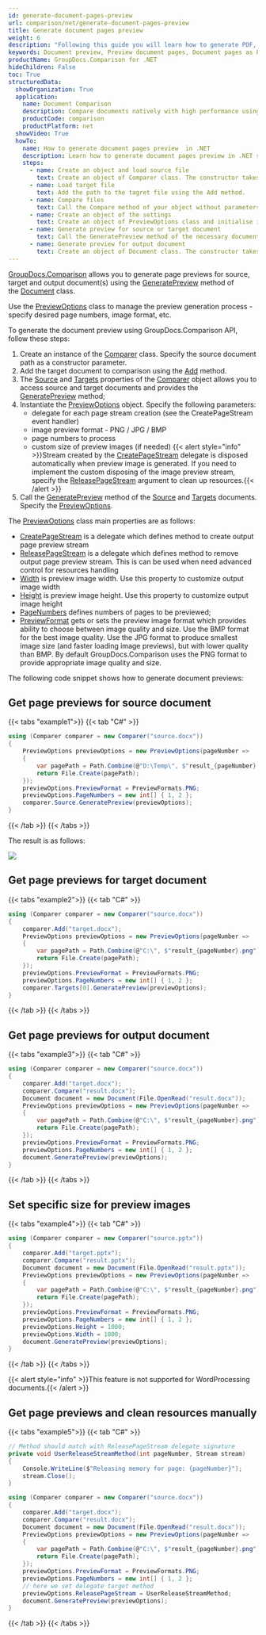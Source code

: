 ```yaml
---
id: generate-document-pages-preview
url: comparison/net/generate-document-pages-preview
title: Generate document pages preview
weight: 6
description: "Following this guide you will learn how to generate PDF, Word, Excel, PowerPoint documents thumbnails and preview document pages using GroupDocs.Comparison for .NET API."
keywords: Document preview, Preview document pages, Document pages as PNG, document pages as JPG
productName: GroupDocs.Comparison for .NET
hideChildren: False
toc: True
structuredData:
  showOrganization: True
  application:
    name: Document Comparison
    description: Compare documents natively with high performance using C# language and GroupDocs.Comparison for .NET
    productCode: comparison
    productPlatform: net
  showVideo: True
  howTo:
    name: How to generate document pages preview  in .NET
    description: Learn how to generate document pages preview in .NET step by step
    steps:
      - name: Create an object and load source file
        text: Create an object of Comparer class. The constructor takes the source file path parameter. You may specify absolute or relative file path as per your requirements.
      - name: Load target file
        text: Add the path to the tagret file using the Add method.
      - name: Compare files
        text: Call the Compare method of your object without parameters.
      - name: Create an object of the settings
        text: Create an object of PreviewOptions class and initialise it the necessary parameters.
      - name: Generate preview for source or target document
        text: Call the GeneratePreview method of the necessary document of the Comparer object.
      - name: Generate preview for output document
        text: Create an object of Document class. The constructor takes the output file stream parameter. Call the GeneratePreview method with PreviewOptions parameter.
---
```


[GroupDocs.Comparison](https://products.groupdocs.com/comparison/net) allows you to generate page previews for source, target and output document(s) using the [GeneratePreview](https://reference.groupdocs.com/net/comparison/groupdocs.comparison/document/methods/generatepreview) method of the [Document](https://reference.groupdocs.com/net/comparison/groupdocs.comparison/document) class.

Use the [PreviewOptions](https://reference.groupdocs.com/net/comparison/groupdocs.comparison.options/previewoptions) class to manage the preview generation process - specify desired page numbers, image format, etc.

To generate the document preview using GroupDocs.Comparison API, follow these steps:

1.  Create an instance of the [Comparer](https://reference.groupdocs.com/net/comparison/groupdocs.comparison/comparer) class. Specify the source document path as a constructor parameter.
2.  Add the target document to comparison using the [Add](https://reference.groupdocs.com/net/comparison/groupdocs.comparison/comparer/methods/add/index) method.
3.  The [Source](https://reference.groupdocs.com/net/comparison/groupdocs.comparison/comparer/properties/source) and [Targets](https://reference.groupdocs.com/net/comparison/groupdocs.comparison/comparer/properties/targets) properties of the [Comparer](https://reference.groupdocs.com/net/comparison/groupdocs.comparison/comparer) object allows you to access source and target documents and provides the [GeneratePreview](https://reference.groupdocs.com/net/comparison/groupdocs.comparison/document/methods/generatepreview) method;
4.  Instantiate the [PreviewOptions](https://reference.groupdocs.com/net/comparison/groupdocs.comparison.options/previewoptions) object. Specify the following parameters:
    *   delegate for each page stream creation (see the CreatePageStream event handler)
    *   image preview format - PNG / JPG / BMP
    *   page numbers to process
    *   custom size of preview images (if needed)
    {{< alert style="info" >}}Stream created by the [CreatePageStream](https://reference.groupdocs.com/net/comparison/groupdocs.comparison.options/previewoptions/fields/createpagestream) delegate is disposed automatically when preview image is generated. If you need to implement the custom disposing of the image preview stream, specify the [ReleasePageStream](https://reference.groupdocs.com/net/comparison/groupdocs.comparison.options/previewoptions/fields/releasepagestream) argument to clean up resources.{{< /alert >}}
5.  Call the [GeneratePreview](https://reference.groupdocs.com/net/comparison/groupdocs.comparison/document/methods/generatepreview) method of the [Source](https://reference.groupdocs.com/net/comparison/groupdocs.comparison/comparer/properties/source) and [Targets](https://reference.groupdocs.com/net/comparison/groupdocs.comparison/comparer/properties/targets) documents. Specify the [PreviewOptions](https://reference.groupdocs.com/net/comparison/groupdocs.comparison.options/previewoptions).

The [PreviewOptions](https://reference.groupdocs.com/net/comparison/groupdocs.comparison.options/previewoptions) class main properties are as follows:

*   [CreatePageStream](https://reference.groupdocs.com/net/comparison/groupdocs.comparison.options/previewoptions/fields/createpagestream) is a delegate which defines method to create output page preview stream
*   [ReleasePageStream](https://reference.groupdocs.com/net/comparison/groupdocs.comparison.options/previewoptions/fields/releasepagestream) is a delegate which defines method to remove output page preview stream. This is can be used when need advanced control for resources handling
*   [Width](https://reference.groupdocs.com/net/comparison/groupdocs.comparison.options/previewoptions/properties/width) is preview image width. Use this property to customize output image width
*   [Height](https://reference.groupdocs.com/net/comparison/groupdocs.comparison.options/previewoptions/properties/height) is preview image height. Use this property to customize output image height
*   [PageNumbers](https://reference.groupdocs.com/net/comparison/groupdocs.comparison.options/previewoptions/properties/pagenumbers) defines numbers of pages to be previewed;
*   [PreviewFormat](https://reference.groupdocs.com/net/comparison/groupdocs.comparison.options/previewoptions/properties/previewformat) gets or sets the preview image format which provides ability to choose between image quality and size. Use the BMP format for the best image quality. Use the JPG format to produce smallest image size (and faster loading image previews), but with lower quality than BMP. By default GroupDocs.Comparison uses the PNG format to provide appropriate image quality and size.

The following code snippet shows how to generate document previews:

## Get page previews for source document

{{< tabs "example1">}}
{{< tab "C#" >}}
```csharp
using (Comparer comparer = new Comparer("source.docx"))
{
    PreviewOptions previewOptions = new PreviewOptions(pageNumber =>
    {
    	var pagePath = Path.Combine(@"D:\Temp\", $"result_{pageNumber}.png");
        return File.Create(pagePath);
    });
    previewOptions.PreviewFormat = PreviewFormats.PNG;
    previewOptions.PageNumbers = new int[] { 1, 2 };
    comparer.Source.GeneratePreview(previewOptions);
}
```
{{< /tab >}}
{{< /tabs >}}

The result is as follows:

![](/comparison/net/images/generate-document-pages-preview.png)

## Get page previews for target document

{{< tabs "example2">}}
{{< tab "C#" >}}
```csharp
using (Comparer comparer = new Comparer("source.docx"))
{
    comparer.Add("target.docx");
    PreviewOptions previewOptions = new PreviewOptions(pageNumber =>
    {
    	var pagePath = Path.Combine(@"C:\", $"result_{pageNumber}.png");
        return File.Create(pagePath);
    });
    previewOptions.PreviewFormat = PreviewFormats.PNG;
    previewOptions.PageNumbers = new int[] { 1, 2 };
    comparer.Targets[0].GeneratePreview(previewOptions);
}
```
{{< /tab >}}
{{< /tabs >}}

## Get page previews for output document

{{< tabs "example3">}}
{{< tab "C#" >}}
```csharp
using (Comparer comparer = new Comparer("source.docx"))
{
    comparer.Add("target.docx");
    comparer.Compare("result.docx");
    Document document = new Document(File.OpenRead("result.docx"));
    PreviewOptions previewOptions = new PreviewOptions(pageNumber =>
    {
    	var pagePath = Path.Combine(@"C:\", $"result_{pageNumber}.png");
        return File.Create(pagePath);
    });
    previewOptions.PreviewFormat = PreviewFormats.PNG;
    previewOptions.PageNumbers = new int[] { 1, 2 };
    document.GeneratePreview(previewOptions);
}
```
{{< /tab >}}
{{< /tabs >}}

## Set specific size for preview images

{{< tabs "example4">}}
{{< tab "C#" >}}
```csharp
using (Comparer comparer = new Comparer("source.pptx"))
{
    comparer.Add("target.pptx");
    comparer.Compare("result.pptx");
    Document document = new Document(File.OpenRead("result.pptx"));
    PreviewOptions previewOptions = new PreviewOptions(pageNumber =>
    {
    	var pagePath = Path.Combine(@"C:\", $"result_{pageNumber}.png");
        return File.Create(pagePath);
    });
    previewOptions.PreviewFormat = PreviewFormats.PNG;
    previewOptions.PageNumbers = new int[] { 1, 2 };
    previewOptions.Height = 1000;
    previewOptions.Width = 1000;
    document.GeneratePreview(previewOptions);
}
```
{{< /tab >}}
{{< /tabs >}}

{{< alert style="info" >}}This feature is not supported for WordProcessing documents.{{< /alert >}}

## Get page previews and clean resources manually

{{< tabs "example5">}}
{{< tab "C#" >}}
```csharp
// Method should match with ReleasePageStream delegate signature
private void UserReleaseStreamMethod(int pageNumber, Stream stream)
{
    Console.WriteLine($"Releasing memory for page: {pageNumber}");
    stream.Close();
}

using (Comparer comparer = new Comparer("source.docx"))
{
    comparer.Add("target.docx");
    comparer.Compare("result.docx");
    Document document = new Document(File.OpenRead("result.docx"));
    PreviewOptions previewOptions = new PreviewOptions(pageNumber =>
    {
    	var pagePath = Path.Combine(@"C:\", $"result_{pageNumber}.png");
        return File.Create(pagePath);
    });
    previewOptions.PreviewFormat = PreviewFormats.PNG;
    previewOptions.PageNumbers = new int[] { 1, 2 };
    // here we set delegate target method
    previewOptions.ReleasePageStream = UserReleaseStreamMethod;
    document.GeneratePreview(previewOptions);
}
```
{{< /tab >}}
{{< /tabs >}}
